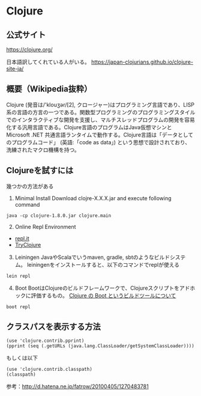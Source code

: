 # Clojure

## 公式サイト
https://clojure.org/

日本語訳してくれている人がいる。
https://japan-clojurians.github.io/clojure-site-ja/

## 概要（Wikipedia抜粋）
Clojure (発音は/'klouʒər/[2], クロージャー)はプログラミング言語であり、LISP系の言語の方言の一つである。関数型プログラミングのプログラミングスタイルでのインタラクティブな開発を支援し、マルチスレッドプログラムの開発を容易化する汎用言語である。Clojure言語のプログラムはJava仮想マシンとMicrosoft .NET 共通言語ランタイムで動作する。Clojure言語は「データとしてのプログラムコード」 (英語:「code as data」) という思想で設計されており、洗練されたマクロ機構を持つ。

## Clojureを試すには

幾つかの方法がある

1. Minimal Install
Download clojre-X.X.X.jar and execute following command

```
java -cp clojure-1.8.0.jar clojure.main
```

2. Online Repl Environment
  * [repl.it](https://repl.it/languages/clojure)
  * [TryClojure](http://tryclj.com/)

3. Leiningen
JavaやScalaでいうmaven, gradle, sbtのようなビルドシステム。
leiningenをインストールすると、以下のコマンドでreplが使える

```
lein repl
```

4. Boot
BootはClojureのビルドフレームワークで、Clojureスクリプトをアドホックに評価するもの。
[Clojure の Boot というビルドツールについて](http://ayato.hateblo.jp/entry/20150502/1430560799)

```
boot repl
```

## クラスパスを表示する方法

```
(use 'clojure.contrib.pprint)
(pprint (seq (.getURLs (java.lang.ClassLoader/getSystemClassLoader))))
```
もしくは以下
```
(use 'clojure.contrib.classpath)
(classpath)
```

参考：http://d.hatena.ne.jp/fatrow/20100405/1270483781
